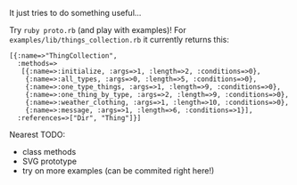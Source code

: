 It just tries to do something useful...

Try `ruby proto.rb` (and play with examples)! For `examples/lib/things_collection.rb` it currently returns this:

```
[{:name=>"ThingCollection",
  :methods=>
   [{:name=>:initialize, :args=>1, :length=>2, :conditions=>0},
    {:name=>:all_types, :args=>0, :length=>5, :conditions=>0},
    {:name=>:one_type_things, :args=>1, :length=>9, :conditions=>0},
    {:name=>:one_thing_by_type, :args=>2, :length=>9, :conditions=>0},
    {:name=>:weather_clothing, :args=>1, :length=>10, :conditions=>0},
    {:name=>:message, :args=>1, :length=>6, :conditions=>1}],
  :references=>["Dir", "Thing"]}]
```

Nearest TODO:
* class methods
* SVG prototype
* try on more examples (can be commited right here!)